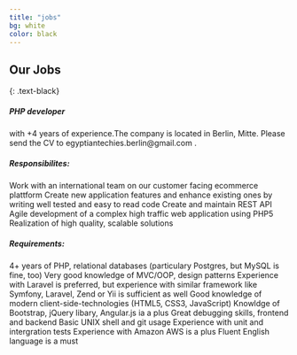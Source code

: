 ```yaml
---
title: "jobs"
bg: white
color: black
---
```


## Our Jobs
{: .text-black}

<h5>PHP developer </h5>with +4 years of experience.The company is located in Berlin, Mitte. Please send the CV to egyptiantechies.berlin@gmail.com .
<h5>Responsibilites:</h5>
Work with an international team on our customer facing ecommerce plattform
Create new application features and enhance existing ones by writing well tested and easy to read code
Create and maintain REST API
Agile development of a complex high traffic web application using PHP5
Realization of high quality, scalable solutions
<h5>Requirements:</h5>
4+ years of PHP, relational databases (particulary Postgres, but MySQL is fine, too)
Very good knowledge of MVC/OOP, design patterns
Experience with Laravel is preferred, but experience with similar framework like Symfony, Laravel, Zend or Yii is sufficient as well
Good knowledge of modern client-side-technologies (HTML5, CSS3, JavaScript)
Knowldge of Bootstrap, jQuery libary, Angular.js ia a plus
Great debugging skills, frontend and backend
Basic UNIX shell and git usage
Experience with unit and intergration tests
Experience with Amazon AWS is a plus
Fluent English language is a must
